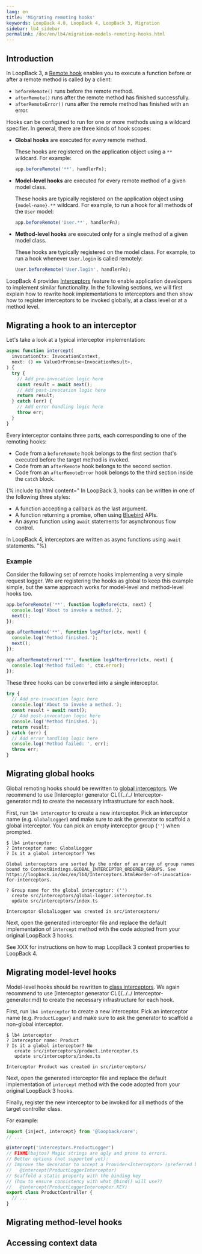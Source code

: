 ```yaml
---
lang: en
title: 'Migrating remoting hooks'
keywords: LoopBack 4.0, LoopBack 4, LoopBack 3, Migration
sidebar: lb4_sidebar
permalink: /doc/en/lb4/migration-models-remoting-hooks.html
---
```


## Introduction

In LoopBack 3, a [Remote hook](https://loopback.io/doc/en/lb3/Remote-hooks.html)
enables you to execute a function before or after a remote method is called by a
client:

- `beforeRemote()` runs before the remote method.
- `afterRemote()` runs after the remote method has finished successfully.
- `afterRemoteError()` runs after the remote method has finished with an error.

Hooks can be configured to run for one or more methods using a wildcard
specifier. In general, there are three kinds of hook scopes:

- **Global hooks** are executed for _every_ remote method.

  These hooks are registered on the application object using a `**` wildcard.
  For example:

  ```js
  app.beforeRemote('**', handlerFn);
  ```

- **Model-level hooks** are executed for every remote method of a given model
  class.

  These hooks are typically registered on the application object using
  `{model-name}.**` wildcard. For example, to run a hook for all methods of the
  `User` model:

  ```js
  app.beforeRemote('User.**', handlerFn);
  ```

- **Method-level hooks** are executed only for a single method of a given model
  class.

  These hooks are typically registered on the model class. For example, to run a
  hook whenever `User.login` is called remotely:

  ```js
  User.beforeRemote('User.login', handlerFn);
  ```

LoopBack 4 provides [Interceptors](../../Interceptors.md) feature to enable
application developers to implement similar functionality. In the following
sections, we will first explain how to rewrite hook implementations to
interceptors and then show how to register interceptors to be invoked globally,
at a class level or at a method level.

## Migrating a hook to an interceptor

Let's take a look at a typical interceptor implementation:

```ts
async function intercept(
  invocationCtx: InvocationContext,
  next: () => ValueOrPromise<InvocationResult>,
) {
  try {
    // Add pre-invocation logic here
    const result = await next();
    // Add post-invocation logic here
    return result;
  } catch (err) {
    // Add error handling logic here
    throw err;
  }
}
```

Every interceptor contains three parts, each corresponding to one of the
remoting hooks:

- Code from a `beforeRemote` hook belongs to the first section that's executed
  before the target method is invoked.
- Code from an `afterRemote` hook belongs to the second section.
- Code from an `afterRemoteError` hook belongs to the third section inside the
  `catch` block.

{% include tip.html content=" In LoopBack 3, hooks can be written in one of the
following three styles:

- A function accepting a callback as the last argument.
- A function returning a promise, often using
  [Bluebird](http://bluebirdjs.com/docs/getting-started.html) APIs.
- An async function using `await` statements for asynchronous flow control.

In LoopBack 4, interceptors are written as async functions using `await`
statements. "%}

### Example

Consider the following set of remote hooks implementing a very simple request
logger. We are registering the hooks as global to keep this example simple, but
the same approach works for model-level and method-level hooks too.

```js
app.beforeRemote('**', function logBefore(ctx, next) {
  console.log('About to invoke a method.');
  next();
});

app.afterRemote('**', function logAfter(ctx, next) {
  console.log('Method finished.');
  next();
});

app.afterRemoteError('**', function logAfterError(ctx, next) {
  console.log('Method failed: ', ctx.error);
});
```

These three hooks can be converted into a single interceptor.

```ts
try {
  // Add pre-invocation logic here
  console.log('About to invoke a method.');
  const result = await next();
  // Add post-invocation logic here
  console.log('Method finished.');
  return result;
} catch (err) {
  // Add error handling logic here
  console.log('Method failed: ', err);
  throw err;
}
```

## Migrating global hooks

Global remoting hooks should be rewritten to
[global interceptors](https://loopback.io/doc/en/lb4/Interceptors.html#global-interceptors).
We recommend to use [Interceptor generator CLI](../../ Interceptor-generator.md)
to create the necessary infrastructure for each hook.

First, run `lb4 interceptor` to create a new interceptor. Pick an interceptor
name (e.g. `GlobalLogger`) and make sure to ask the generator to scaffold a
global interceptor. You can pick an empty interceptor group (`''`) when
prompted.

```
$ lb4 interceptor
? Interceptor name: GlobalLogger
? Is it a global interceptor? Yes

Global interceptors are sorted by the order of an array of group names bound to ContextBindings.GLOBAL_INTERCEPTOR_ORDERED_GROUPS. See https://loopback.io/doc/en/lb4/Interceptors.html#order-of-invocation-for-interceptors.

? Group name for the global interceptor: ('')
  create src/interceptors/global-logger.interceptor.ts
  update src/interceptors/index.ts

Interceptor GlobalLogger was created in src/interceptors/
```

Next, open the generated interceptor file and replace the default implementation
of `intercept` method with the code adopted from your original LoopBack 3 hooks.

See XXX for instructions on how to map LoopBack 3 context properties to
LoopBack 4.

## Migrating model-level hooks

Model-level hooks should be rewritten to
[class interceptors](https://loopback.io/doc/en/lb4/Interceptors.html#class-level-interceptors).
We again recommend to use [Interceptor generator CLI](../../
Interceptor-generator.md) to create the necessary infrastructure for each hook.

First, run `lb4 interceptor` to create a new interceptor. Pick an interceptor
name (e.g. `ProductLogger`) and make sure to ask the generator to scaffold a
non-global interceptor.

```
$ lb4 interceptor
? Interceptor name: Product
? Is it a global interceptor? No
   create src/interceptors/product.interceptor.ts
   update src/interceptors/index.ts

Interceptor Product was created in src/interceptors/
```

Next, open the generated interceptor file and replace the default implementation
of `intercept` method with the code adopted from your original LoopBack 3 hooks.

Finally, register the new interceptor to be invoked for all methods of the
target controller class.

For example:

```ts
import {inject, intercept} from '@loopback/core';
// ...

@intercept('interceptors.ProductLogger')
// FIXME(bajtos) Magic strings are ugly and prone to errors.
// Better options (not supported yet):
// Improve the decorator to accept a Provider<Interceptor> (preferred by me):
//   @intercept(ProductLoggerInterceptor)
// Scaffold a static property with the binding key
// (how to ensure consistency with what @bind() will use?)
//   @intercept(ProductLoggerInterceptor.KEY)
export class ProductController {
  // ...
}
```

## Migrating method-level hooks

## Accessing context data
